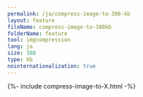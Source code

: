 ```yaml
---
permalink: /ja/compress-image-to-388-kb
layout: feature
fileName: compress-image-to-388kb
folderName: feature
tool: imgcompression
lang: ja
size: 388
type: kb
nointernationalization: true
---
```

{%- include compress-image-to-X.html -%}       
